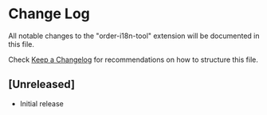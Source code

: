 # Change Log

All notable changes to the "order-i18n-tool" extension will be documented in this file.

Check [Keep a Changelog](http://keepachangelog.com/) for recommendations on how to structure this file.

## [Unreleased]

- Initial release